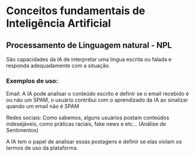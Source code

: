 # Conceitos fundamentais de Inteligência Artificial

## Processamento de Linguagem natural - NPL 

São capacidades da IA de interpretar uma lingua escrita ou falada e responda adequadamente com a situação.

### Exemplos de uso:

Email: A IA pode analisar o conteúdo escrito e definir se o email recebido é ou não um SPAM, o usuário contribui com o aprendizado da IA ao sinalizar quando um email não é SPAM

Redes sociais: Como sabemos, alguns usuários postam conteúdos indesejáveis, como práticas raciais, fake news e etc... (Análise de Sentimentos)

A IA tem o papel de analisar essas postagens e definir se elas violam os termos de uso da plataforma.